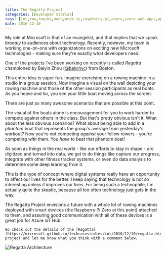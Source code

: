 ```yaml
---
title: The Regatta Project
categories: [Developer Stories]
tags: [iot,row,rowing,node,node.js,raspberry-pi,azure,azure-web-apps,api]
date: 2016-12-10
---
```


My role at Microsoft is that of an evangelist, and that implies that we speak _broadly_ to audiences about technology. Recently, however, my team is working one-on-one with organizations on exciting new Microsoft technologies - making sure they&#39;re exactly what developers need.

One of the projects I&#39;ve been working on recently is called _Regatta_ championed by Baiyin Zhou ([@baiyinvc](http://twitter.com/baiyinvc)) from Boston.

This entire idea is super fun. Imagine exercising on a rowing machine in a studio in a group session. Now imagine a visual on the wall depicting your rowing machine and those of the other session participants as real boats. As you heave and ho, you see your little boat moving across the screen.

There are just so many awesome scenarios that are possible at this point.

The visual of the boats alone is encouragement for you to work harder to compete against others in the class. But that&#39;s pretty obvious isn&#39;t it. What about the less obvious scenarios? What about being able to add in a _phantom_ boat that represents the group&#39;s average from yesterday&#39;s workout? Now you&#39;re not competing _against_ your fellow rowers - you&#39;re competing _with_ them. You *have* to beat that phantom boat!

As soon as things in the real world - like our efforts to stay in shape - are digitized and turned into data, we get to do things like capture our progress, integrate with other fitness tracker systems, or even do data analysis to determine some deep learning from it.

This is the type of concept where digital systems really have an opportunity to affect our lives for the better. I keep saying that technology is not so interesting unless it improves our lives. For being such a technophile, I&#39;m actually quite the skeptic, because all too often technology just gets in the way.

The Regatta Project envisions a future with a whole lot of rowing machines deployed with smart devices (the Raspberry Pi Zero at this point) attached to them, and assuring good communication with all of these devices is a great job for Azure IoT Hub.

    Go check out the details of the [Regatta](https://microsoft.github.io/techcasestudies/iot/2016/12/10/regatta.html) project and let me know what you think with a comment below.

![Regatta Architecture](/files/regatta_01.png)